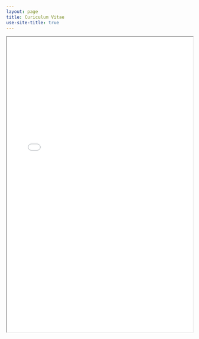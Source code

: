 ```yaml
---
layout: page
title: Curiculum Vitae
use-site-title: true
---
```


<iframe 
    src="/resume/NF_cv.pdf" width="100%" height="800px">
</iframe>
